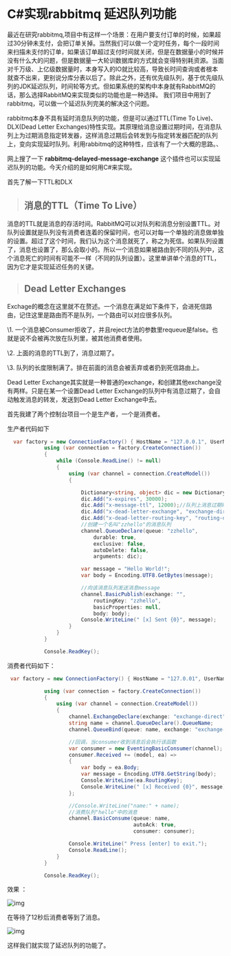 # C#实现rabbitmq 延迟队列功能

  最近在研究rabbitmq,项目中有这样一个场景：在用户要支付订单的时候，如果超过30分钟未支付，会把订单关掉。当然我们可以做一个定时任务，每个一段时间来扫描未支付的订单，如果该订单超过支付时间就关闭，但是在数据量小的时候并没有什么大的问题，但是数据量一大轮训数据库的方式就会变得特别耗资源。当面对千万级、上亿级数据量时，本身写入的IO就比较高，导致长时间查询或者根本就查不出来，更别说分库分表以后了。除此之外，还有优先级队列，基于优先级队列的JDK延迟队列，时间轮等方式。但如果系统的架构中本身就有RabbitMQ的话，那么选择RabbitMQ来实现类似的功能也是一种选择。 我们项目中用到了rabbitmq，可以做一个延迟队列完美的解决这个问题。

   rabbitmq本身不具有延时消息队列的功能，但是可以通过TTL(Time To Live)、DLX(Dead Letter Exchanges)特性实现。其原理给消息设置过期时间，在消息队列上为过期消息指定转发器，这样消息过期后会转发到与指定转发器匹配的队列上，变向实现延时队列。利用rabbitmq的这种特性，应该有了一个大概的思路。、

网上搜了一下 **rabbitmq-delayed-message-exchange** 这个插件也可以实现延迟队列的功能。今天介绍的是如何用C#来实现。

首先了解一下TTL和DLX 

> ## **消息的TTL（Time To Live）**

消息的TTL就是消息的存活时间。RabbitMQ可以对队列和消息分别设置TTL。对队列设置就是队列没有消费者连着的保留时间，也可以对每一个单独的消息做单独的设置。超过了这个时间，我们认为这个消息就死了，称之为死信。如果队列设置了，消息也设置了，那么会取小的。所以一个消息如果被路由到不同的队列中，这个消息死亡的时间有可能不一样（不同的队列设置）。这里单讲单个消息的TTL，因为它才是实现延迟任务的关键。

> ## **Dead Letter Exchanges**

Exchage的概念在这里就不在赘述。一个消息在满足如下条件下，会进死信路由，记住这里是路由而不是队列，一个路由可以对应很多队列。

\1. 一个消息被Consumer拒收了，并且reject方法的参数里requeue是false。也就是说不会被再次放在队列里，被其他消费者使用。

\2. 上面的消息的TTL到了，消息过期了。

\3. 队列的长度限制满了。排在前面的消息会被丢弃或者扔到死信路由上。

Dead Letter Exchange其实就是一种普通的exchange，和创建其他exchange没有两样。只是在某一个设置Dead Letter Exchange的队列中有消息过期了，会自动触发消息的转发，发送到Dead Letter Exchange中去。

 首先我建了两个控制台项目一个是生产者，一个是消费者。

生产者代码如下 

```c#
  var factory = new ConnectionFactory() { HostName = "127.0.0.1", UserName = "test", Password = "test" };
            using (var connection = factory.CreateConnection())
            {
                while (Console.ReadLine() != null)
                {
                    using (var channel = connection.CreateModel())
                    {

                        Dictionary<string, object> dic = new Dictionary<string, object>();
                        dic.Add("x-expires", 30000);
                        dic.Add("x-message-ttl", 12000);//队列上消息过期时间，应小于队列过期时间  
                        dic.Add("x-dead-letter-exchange", "exchange-direct");//过期消息转向路由  
                        dic.Add("x-dead-letter-routing-key", "routing-delay");//过期消息转向路由相匹配routingkey  
                        //创建一个名叫"zzhello"的消息队列
                        channel.QueueDeclare(queue: "zzhello",
                            durable: true,
                            exclusive: false,
                            autoDelete: false,
                            arguments: dic);

                        var message = "Hello World!";
                        var body = Encoding.UTF8.GetBytes(message);

                        //向该消息队列发送消息message
                        channel.BasicPublish(exchange: "",
                            routingKey: "zzhello",
                            basicProperties: null,
                            body: body);
                        Console.WriteLine(" [x] Sent {0}", message);
                    }
                }
            }

            Console.ReadKey();
```

消费者代码如下：

```c#
 var factory = new ConnectionFactory() { HostName = "127.0.01", UserName = "test", Password = "test" };

            using (var connection = factory.CreateConnection())
            {
                using (var channel = connection.CreateModel())
                {
                    channel.ExchangeDeclare(exchange: "exchange-direct", type: "direct");
                    string name = channel.QueueDeclare().QueueName;
                    channel.QueueBind(queue: name, exchange: "exchange-direct", routingKey: "routing-delay");

                    //回调，当consumer收到消息后会执行该函数
                    var consumer = new EventingBasicConsumer(channel);
                    consumer.Received += (model, ea) =>
                    {
                        var body = ea.Body;
                        var message = Encoding.UTF8.GetString(body);
                        Console.WriteLine(ea.RoutingKey);
                        Console.WriteLine(" [x] Received {0}", message);
                    };

                    //Console.WriteLine("name:" + name);
                    //消费队列"hello"中的消息
                    channel.BasicConsume(queue: name,
                                         autoAck: true,
                                         consumer: consumer);

                    Console.WriteLine(" Press [enter] to exit.");
                    Console.ReadLine();
                }
            }

            Console.ReadKey();
```

效果 ：

![img](https://images2015.cnblogs.com/blog/349270/201704/349270-20170414153250423-1244515644.png)

在等待了12秒后消费者等到了消息。

![img](https://images2015.cnblogs.com/blog/349270/201704/349270-20170414153316595-1278430663.png)

 

 这样我们就实现了延迟队列的功能了。

 
